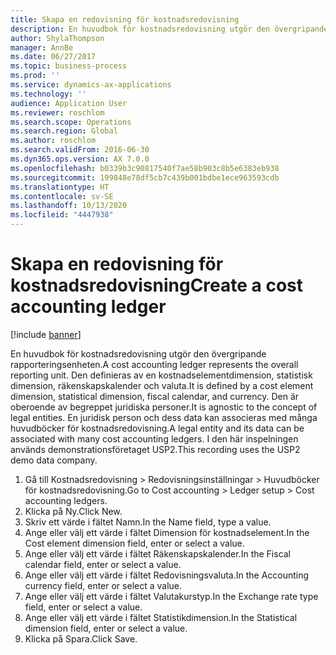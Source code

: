 ```yaml
---
title: Skapa en redovisning för kostnadsredovisning
description: En huvudbok för kostnadsredovisning utgör den övergripande rapporteringsenheten.
author: ShylaThompson
manager: AnnBe
ms.date: 06/27/2017
ms.topic: business-process
ms.prod: ''
ms.service: dynamics-ax-applications
ms.technology: ''
audience: Application User
ms.reviewer: roschlom
ms.search.scope: Operations
ms.search.region: Global
ms.author: roschlom
ms.search.validFrom: 2016-06-30
ms.dyn365.ops.version: AX 7.0.0
ms.openlocfilehash: b0339b3c90817540f7ae58b903c8b5e6383eb938
ms.sourcegitcommit: 199848e78df5cb7c439b001bdbe1ece963593cdb
ms.translationtype: HT
ms.contentlocale: sv-SE
ms.lasthandoff: 10/13/2020
ms.locfileid: "4447938"
---
```

# <a name="create-a-cost-accounting-ledger"></a><span data-ttu-id="9e0a8-103">Skapa en redovisning för kostnadsredovisning</span><span class="sxs-lookup"><span data-stu-id="9e0a8-103">Create a cost accounting ledger</span></span>

[!include [banner](../../includes/banner.md)]

<span data-ttu-id="9e0a8-104">En huvudbok för kostnadsredovisning utgör den övergripande rapporteringsenheten.</span><span class="sxs-lookup"><span data-stu-id="9e0a8-104">A cost accounting ledger represents the overall reporting unit.</span></span> <span data-ttu-id="9e0a8-105">Den definieras av en kostnadselementdimension, statistisk dimension, räkenskapskalender och valuta.</span><span class="sxs-lookup"><span data-stu-id="9e0a8-105">It is defined by a cost element dimension, statistical dimension, fiscal calendar, and currency.</span></span> <span data-ttu-id="9e0a8-106">Den är oberoende av begreppet juridiska personer.</span><span class="sxs-lookup"><span data-stu-id="9e0a8-106">It is agnostic to the concept of legal entities.</span></span> <span data-ttu-id="9e0a8-107">En juridisk person och dess data kan associeras med många huvudböcker för kostnadsredovisning.</span><span class="sxs-lookup"><span data-stu-id="9e0a8-107">A legal entity and its data can be associated with many cost accounting ledgers.</span></span> <span data-ttu-id="9e0a8-108">I den här inspelningen används demonstrationsföretaget USP2.</span><span class="sxs-lookup"><span data-stu-id="9e0a8-108">This recording uses the USP2 demo data company.</span></span>

1. <span data-ttu-id="9e0a8-109">Gå till Kostnadsredovisning > Redovisningsinställningar > Huvudböcker för kostnadsredovisning.</span><span class="sxs-lookup"><span data-stu-id="9e0a8-109">Go to Cost accounting > Ledger setup > Cost accounting ledgers.</span></span>
2. <span data-ttu-id="9e0a8-110">Klicka på Ny.</span><span class="sxs-lookup"><span data-stu-id="9e0a8-110">Click New.</span></span>
3. <span data-ttu-id="9e0a8-111">Skriv ett värde i fältet Namn.</span><span class="sxs-lookup"><span data-stu-id="9e0a8-111">In the Name field, type a value.</span></span>
4. <span data-ttu-id="9e0a8-112">Ange eller välj ett värde i fältet Dimension för kostnadselement.</span><span class="sxs-lookup"><span data-stu-id="9e0a8-112">In the Cost element dimension field, enter or select a value.</span></span>
5. <span data-ttu-id="9e0a8-113">Ange eller välj ett värde i fältet Räkenskapskalender.</span><span class="sxs-lookup"><span data-stu-id="9e0a8-113">In the Fiscal calendar field, enter or select a value.</span></span>
6. <span data-ttu-id="9e0a8-114">Ange eller välj ett värde i fältet Redovisningsvaluta.</span><span class="sxs-lookup"><span data-stu-id="9e0a8-114">In the Accounting currency field, enter or select a value.</span></span>
7. <span data-ttu-id="9e0a8-115">Ange eller välj ett värde i fältet Valutakurstyp.</span><span class="sxs-lookup"><span data-stu-id="9e0a8-115">In the Exchange rate type field, enter or select a value.</span></span>
8. <span data-ttu-id="9e0a8-116">Ange eller välj ett värde i fältet Statistikdimension.</span><span class="sxs-lookup"><span data-stu-id="9e0a8-116">In the Statistical dimension field, enter or select a value.</span></span>
9. <span data-ttu-id="9e0a8-117">Klicka på Spara.</span><span class="sxs-lookup"><span data-stu-id="9e0a8-117">Click Save.</span></span>


